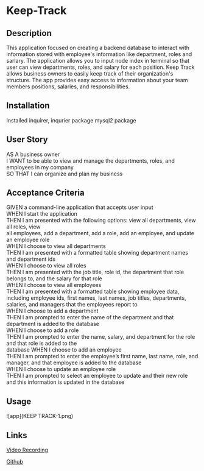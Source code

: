 # Keep-Track

## Description 
This application focused on creating a backend database to interact with information stored with employee's information like department, roles and sarlary. The application allows you to input node index in terminal so that user can view departments, roles, and salary for each position.
Keep Track allows business owners to easily keep track of their organization's structure.
The app provides easy access to information about your team members positions, salaries, and responsibilities.

## Installation 

Installed inquirer, inqurier package mysql2 package

## User Story
AS A business owner<br>
I WANT to be able to view and manage the departments, roles, and employees in my company<br>
SO THAT I can organize and plan my business

## Acceptance Criteria
GIVEN a command-line application that accepts user input<br>
WHEN I start the application<br>
THEN I am presented with the following options: view all departments, view all roles, view<br> 
all employees, add a department, add a role, add an employee, and update an employee role<br>
WHEN I choose to view all departments<br>
THEN I am presented with a formatted table showing department names and department ids<br>
WHEN I choose to view all roles<br>
THEN I am presented with the job title, role id, the department that role belongs to, and the 
salary for that role<br>
WHEN I choose to view all employees<br>
THEN I am presented with a formatted table showing employee data, including employee ids, first names, last names, job titles, departments, salaries, and managers that the employees report to<br>
WHEN I choose to add a department<br>
THEN I am prompted to enter the name of the department and that department is added to the database<br>
WHEN I choose to add a role<br>
THEN I am prompted to enter the name, salary, and department for the role and that role is added to the<br> database
WHEN I choose to add an employee<br>
THEN I am prompted to enter the employee’s first name, last name, role, and manager, and that employee is added to the database<br>
WHEN I choose to update an employee role<br>
THEN I am prompted to select an employee to update and their new role and this information is updated in the database

## Usage
![app](KEEP TRACK-1.png)


## Links
[Video Recording](https://drive.google.com/file/d/1PI-wzcwJfE4dZUV96a48WKq41a2RFV3m/view)

[Github](https://github.com/Lexxvasquez/Keep-Track)